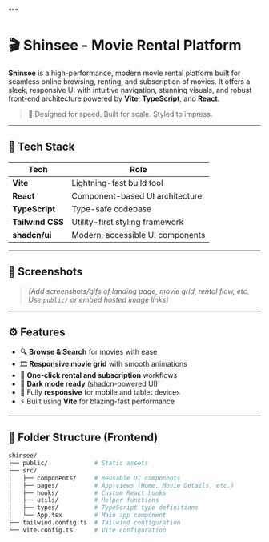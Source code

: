 """
# 🎬 Shinsee - Movie Rental Platform

**Shinsee** is a high-performance, modern movie rental platform built for seamless online browsing, renting, and subscription of movies. It offers a sleek, responsive UI with intuitive navigation, stunning visuals, and robust front-end architecture powered by **Vite**, **TypeScript**, and **React**.

> 🧠 Designed for speed. Built for scale. Styled to impress.

---

## 🚀 Tech Stack

| Tech           | Role                              |
|----------------|-----------------------------------|
| **Vite**       | Lightning-fast build tool         |
| **React**      | Component-based UI architecture   |
| **TypeScript** | Type-safe codebase                |
| **Tailwind CSS** | Utility-first styling framework |
| **shadcn/ui**  | Modern, accessible UI components  |

---

## 📸 Screenshots

> *(Add screenshots/gifs of landing page, movie grid, rental flow, etc. Use `public/` or embed hosted image links)*

---

## ⚙️ Features

- 🔍 **Browse & Search** for movies with ease  
- 🎞️ **Responsive movie grid** with smooth animations  
- 🛒 **One-click rental and subscription** workflows  
- 🌙 **Dark mode ready** (shadcn-powered UI)  
- 📱 Fully **responsive** for mobile and tablet devices  
- ⚡ Built using **Vite** for blazing-fast performance  

---

## 📁 Folder Structure (Frontend)

```bash
shinsee/
├── public/             # Static assets
├── src/
│   ├── components/     # Reusable UI components
│   ├── pages/          # App views (Home, Movie Details, etc.)
│   ├── hooks/          # Custom React hooks
│   ├── utils/          # Helper functions
│   ├── types/          # TypeScript type definitions
│   └── App.tsx         # Main app component
├── tailwind.config.ts  # Tailwind configuration
└── vite.config.ts      # Vite configuration
